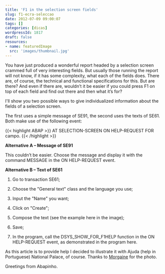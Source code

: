 ```yaml
---
title: 'F1 in the selection screen fields'
slug: f1-ecra-seleccao
date: 2012-07-09 09:00:07
tags: []
categories: [dicas]
wordpressId: 1817
draft: false
resources:
- name: featuredImage
  src: 'images/thumbnail.jpg'
---
```

You have just produced a wonderful report headed by a selection screen crammed full of very interesting fields. But usually those running the report will not know, if it has some complexity, what each of the fields does. There are, of course, the technical and functional specifications for this. But are there? And even if there are, wouldn’t it be easier if you could press F1 on top of each field and find out there and then what it’s for?

I'll show you two possible ways to give individualized information about the fields of a selection screen.

<!--more-->

The first uses a simple message of SE91, the second uses the texts of SE61. Both make use of the following event:


{{< highlight ABAP >}}
AT SELECTION-SCREEN ON HELP-REQUEST FOR campo.
{{< /highlight >}}

**Alternative A – Message of SE91**

This couldn’t be easier. Choose the message and display it with the command MESSAGE in the ON HELP-REQUEST event.

**Alternative B – Text of SE61**

  1. Go to transaction SE61;

  2. Choose the "General text" class and the language you use;
  3. Input the "Name" you want;
  4. Click on "Create";
  5. Compose the text (see the example here in the image);
  6. Save;
  7. In the program, call the DSYS_SHOW_FOR_F1HELP function in the ON HELP-REQUEST event, as demonstrated in the program here.

As this article is to provide help I decided to illustrate it with Ajuda (help in Portuguese) National Palace, of course.
Thanks to [Morgaine][1] for the photo.

Greetings from Abapinho.

   [1]: http://www.flickr.com/photos/morgaine/3976750744/

